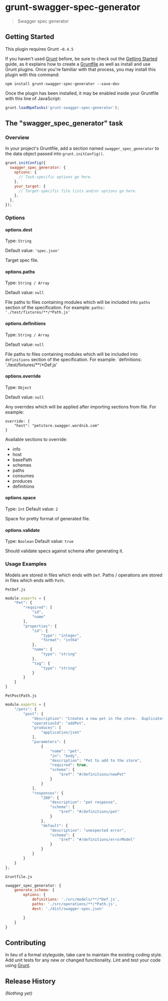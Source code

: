 # grunt-swagger-spec-generator

> Swagger spec generator

## Getting Started
This plugin requires Grunt `~0.4.5`

If you haven't used [Grunt](http://gruntjs.com/) before, be sure to check out the [Getting Started](http://gruntjs.com/getting-started) guide, as it explains how to create a [Gruntfile](http://gruntjs.com/sample-gruntfile) as well as install and use Grunt plugins. Once you're familiar with that process, you may install this plugin with this command:

```shell
npm install grunt-swagger-spec-generator --save-dev
```

Once the plugin has been installed, it may be enabled inside your Gruntfile with this line of JavaScript:

```js
grunt.loadNpmTasks('grunt-swagger-spec-generator');
```

## The "swagger_spec_generator" task

### Overview
In your project's Gruntfile, add a section named `swagger_spec_generator` to the data object passed into `grunt.initConfig()`.

```js
grunt.initConfig({
  swagger_spec_generator: {
    options: {
      // Task-specific options go here.
    },
    your_target: {
      // Target-specific file lists and/or options go here.
    },
  },
});
```

### Options

#### options.dest
Type: `String`

Default value: `'spec.json'`

Target spec file.

#### options.paths
Type: `String / Array`

Default value: `null`

File paths to files containing modules which will be included into `paths` section of the specification.
For example: `paths: './test/fixtures/**/*Path.js'`

#### options.definitions
Type: `String / Array`

Default value: `null`

File paths to files containing modules which will be included into `definitions` section of the specification.
For example: `definitions: './test/fixtures/**/*Def.js'

#### options.override
Type: `Object`

Default value: `null`

Any overrides which will be applied after importing sections from file.
For example:

```
override: {
    "host": "petstore.swagger.wordnik.com"
}

```

Available sections to override:

* info
* host
* basePath
* schemes
* paths
* consumes
* produces
* definitions

#### options.space
Type: `Int`
Default value: `2`

Space for pretty format of generated file.

#### options.validate
Type: `Boolean`
Default value: `true`

Should validate specs against schema after generating it.

### Usage Examples

Models are stored in files which ends with `Def`.
Paths / operations are stored in files which ends with `Path`.

`PetDef.js`

```js
module.exports = {
    "Pet": {
        "required": [
            "id",
            "name"
        ],
        "properties": {
            "id": {
                "type": "integer",
                "format": "int64"
            },
            "name": {
                "type": "string"
            },
            "tag": {
                "type": "string"
            }
        }
    }
}
```

`PetPostPath.js`

```js
module.exports = {
    "/pets": {
        "post": {
            "description": "Creates a new pet in the store.  Duplicates are allowed",
            "operationId": "addPet",
            "produces": [
                "application/json"
            ],
            "parameters": [
                {
                    "name": "pet",
                    "in": "body",
                    "description": "Pet to add to the store",
                    "required": true,
                    "schema": {
                        "$ref": "#/definitions/newPet"
                    }
                }
            ],
            "responses": {
                "200": {
                    "description": "pet response",
                    "schema": {
                        "$ref": "#/definitions/pet"
                    }
                },
                "default": {
                    "description": "unexpected error",
                    "schema": {
                        "$ref": "#/definitions/errorModel"
                    }
                }
            }
        }
    }
};
```

`Gruntfile.js`

```js
swagger_spec_generator: {
    generate_schema: {
        options: {
            definitions: './src/models/**/*Def.js',
            paths: './src/operations/**/*Path.js',
            dest: './dist/swagger-spec.json'

        }
    }
}
```

## Contributing
In lieu of a formal styleguide, take care to maintain the existing coding style. Add unit tests for any new or changed functionality. Lint and test your code using [Grunt](http://gruntjs.com/).

## Release History
_(Nothing yet)_
